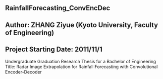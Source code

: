 ## RainfallForecasting_ConvEncDec
## Author: ZHANG Ziyue (Kyoto University, Faculty of Engineering)
## Project Starting Date: 2011/11/1

Undergraduate Graduation Research Thesis for a Bachelor of Engineering
Title: Radar Image Extrapolation for Rainfall Forecasting with Convolutional Encoder-Decoder
